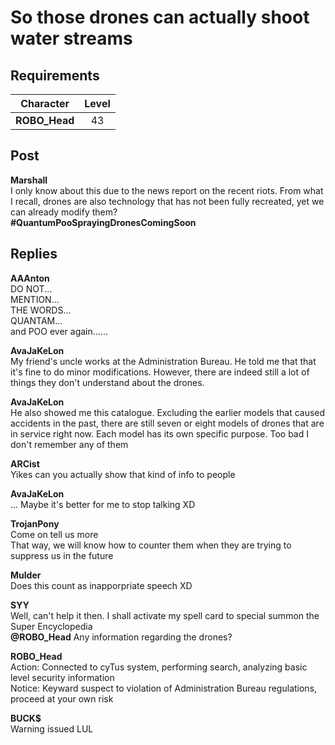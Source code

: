 # So those drones can actually shoot water streams
## Requirements
|  Character  |Level|
|-------------|:---:|
|**ROBO_Head**| 43  |

## Post
**Marshall**<br>
I only know about this due to the news report on the recent riots. From what I recall, drones are also technology that has not been fully recreated, yet we can already modify them?<br>
**\#QuantumPooSprayingDronesComingSoon**
## Replies
**AAAnton**<br>
DO NOT...<br>
MENTION...<br>
THE WORDS...<br>
QUANTAM...<br>
and POO ever again......

**AvaJaKeLon**<br>
My friend's uncle works at the Administration Bureau. He told me that that it's fine to do minor modifications. However, there are indeed still a lot of things they don't understand about the drones.

**AvaJaKeLon**<br>
He also showed me this catalogue. Excluding the earlier models that caused accidents in the past, there are still seven or eight models of drones that are in service right now. Each model has its own specific purpose. Too bad I don't remember any of them

**ARCist**<br>
Yikes can you actually show that kind of info to people

**AvaJaKeLon**<br>
... Maybe it's better for me to stop talking XD

**TrojanPony**<br>
Come on tell us more<br>
That way, we will know how to counter them when they are trying to suppress us in the future

**Mulder**<br>
Does this count as inapporpriate speech XD

**SYY**<br>
Well, can't help it then. I shall activate my spell card to special summon the Super Encyclopedia<br>
**@ROBO\_Head** Any information regarding the drones?

**ROBO_Head**<br>
Action: Connected to cyTus system, performing search, analyzing basic level security information<br>
Notice: Keyward suspect to violation of Administration Bureau regulations, proceed at your own risk

**BUCK$**<br>
Warning issued LUL

